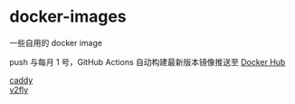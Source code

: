 # docker-images
一些自用的 docker image

push 与每月 1 号，GitHub Actions 自动构建最新版本镜像推送至 [Docker Hub](https://hub.docker.com/u/fxtaoo)

[caddy](./caddy)  
[v2fly](./v2ray)   
 
